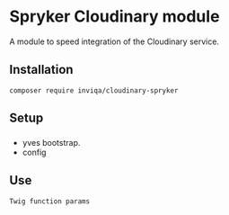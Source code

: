 # Spryker Cloudinary module

A module to speed integration of the Cloudinary service.

## Installation

```
composer require inviqa/cloudinary-spryker
```

## Setup

### 
- yves bootstrap.
- config 


## Use

```
Twig function params

```
